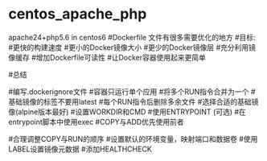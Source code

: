 # centos_apache_php
apache24+php5.6 in centos6
#Dockerfile 文件有很多需要优化的地方
#目标:
#更快的构建速度
#更小的Docker镜像大小
#更少的Docker镜像层
#充分利用镜像缓存
#增加Dockerfile可读性
#让Docker容器使用起来更简单

#总结

#编写.dockerignore文件
#容器只运行单个应用
#将多个RUN指令合并为一个
#基础镜像的标签不要用latest
#每个RUN指令后删除多余文件
#选择合适的基础镜像(alpine版本最好)
#设置WORKDIR和CMD
#使用ENTRYPOINT (可选)
#在entrypoint脚本中使用exec
#COPY与ADD优先使用前者

#合理调整COPY与RUN的顺序
#设置默认的环境变量，映射端口和数据卷
#使用LABEL设置镜像元数据
#添加HEALTHCHECK